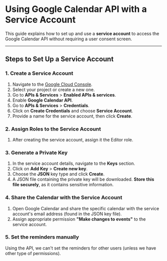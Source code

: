 # Using Google Calendar API with a Service Account

This guide explains how to set up and use a **service account** to access the Google Calendar API without requiring a user consent screen.

---

## Steps to Set Up a Service Account

### 1. Create a Service Account

1. Navigate to the [Google Cloud Console](https://console.cloud.google.com).
2. Select your project or create a new one.
3. Go to **APIs & Services** > **Enabled APIs & services**.
4. Enable **Google Calendar API**.
5. Go to **APIs & Services** > **Credentials**.
6. Click on **Create Credentials** and choose **Service Account**.
7. Provide a name for the service account, then click **Create**.

### 2. Assign Roles to the Service Account

1. After creating the service account, assign it the Editor role.

### 3. Generate a Private Key

1. In the service account details, navigate to the **Keys** section.
2. Click on **Add Key** > **Create new key**.
3. Choose the **JSON** key type and click **Create**.
4. A JSON file containing the private key will be downloaded. **Store this file securely**, as it contains sensitive information.

### 4. Share the Calendar with the Service Account

1. Open Google Calendar and share the specific calendar with the service account's email address (found in the JSON key file).
2. Assign appropriate permission **"Make changes to events"** to the service account.

### 5. Set the reminders manually

Using the API, we can't set the reminders for other users (unless we have other type of permissions).
